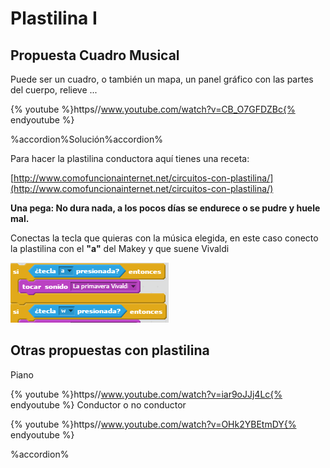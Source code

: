 
# Plastilina I

## Propuesta Cuadro Musical

Puede ser un cuadro, o también un mapa, un panel gráfico con las partes del cuerpo, relieve ...

{% youtube %}https//www.youtube.com/watch?v=CB_O7GFDZBc{% endyoutube %}


%accordion%Solución%accordion%

Para hacer la plastilina conductora aquí tienes una receta:

[http://www.comofuncionainternet.net/circuitos-con-plastilina/](http://www.comofuncionainternet.net/circuitos-con-plastilina/)



**Una pega: No dura nada, a los pocos días se endurece o se pudre y huele mal.**

Conectas la tecla que quieras con la música elegida, en este caso conecto la plastilina con el **"a"** del Makey y que suene Vivaldi

![](img/2016-10-02_08_15_11-Untitled-6_on_Scratch.png)
## Otras propuestas con plastilina

Piano

{% youtube %}https//www.youtube.com/watch?v=iar9oJJj4Lc{% endyoutube %}
Conductor o no conductor

{% youtube %}https//www.youtube.com/watch?v=OHk2YBEtmDY{% endyoutube %}

%accordion%